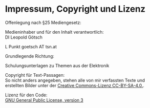 # Impressum, Copyright und Lizenz
Offenlegung nach §25 Mediengesetz:

Medieninhaber und für den Inhalt verantwortlich:  
DI Leopold Götsch

L Punkt goetsch AT tsn.at

Grundlegende Richtung:

Schulungsunterlagen zu Themen aus der Elektronik

Copyright für Text-Passagen:  
So nicht anders angegeben, stehen alle von mir verfassten Texte und erstellten Bilder unter der 
[Creative Commons-Lizenz CC-BY-SA-4.0.](https://creativecommons.org/licenses/by-sa/4.0/legalcode).

Lizenz für den Code:  
[GNU General Public License, version 3](http://www.gnu.org/licenses/gpl.html)


